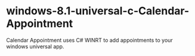 # windows-8.1-universal-c-Calendar-Appointment
Calendar Appointment uses C# WINRT to add appointments to your windows universal app.
